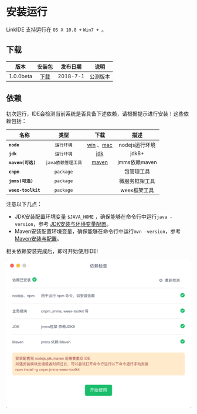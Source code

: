# 安装运行

LinkIDE 支持运行在 `OS X 10.8 +` `Win7 + `。

## 下载
| 版本 | 安装包 | 发布日期 | 说明 | 
| :----: |:----:|:----:|:---:|
| 1.0.0beta | [下载](http://pan.bingosoft.net:81/drive/share/open_sharepage/8f3536f9-5902-4b03-8792-b56dc8a68703:bingo) | 2018-7-1 | 公测版本 |


## 依赖

初次运行，IDE会检测当前系统是否具备下述依赖，请根据提示进行安装！这些依赖包括：

| 名称 | 类型 | 下载 |  描述|
| ---- |:----:|:---:|:----------:|
| **`node `** | `运行环境` | [win](https://nodejs.org/dist/v8.10.0/node-v8.10.0-x86.msi) 、[mac](https://nodejs.org/dist/v8.10.0/node-v8.10.0.pkg) | nodejs运行环境 |
| **`jdk `** | `运行环境` | [jdk](http://www.oracle.com/technetwork/java/javase/downloads/index.html) | jdk8+ | 
| **`maven(可选) `** | `java依赖管理工具` | [maven](https://maven.apache.org/download.cgi) |jmms依赖maven | 
| **`cnpm `** | `package` |  | 包管理工具 |
| **`jmms(可选)`** | `package` |  | 微服务框架工具 |
| **`weex-toolkit`** | `package` |  | weex框架工具 |

注意以下几点：

* JDK安装配置环境变量 `$JAVA_HOME` ，确保能够在命令行中运行`java -version`，参考 [JDK安装与环境变量配置](https://jingyan.baidu.com/article/6dad5075d1dc40a123e36ea3.html)。
* Maven安装配置环境变量，确保能够在命令行中运行`mvn -version`，参考 [Maven安装与配置](https://www.cnblogs.com/eagle6688/p/7838224.html)。

相关依赖安装完成后，即可开始使用IDE!

<img src="./assets/depency_success.png" width='600px'/>
